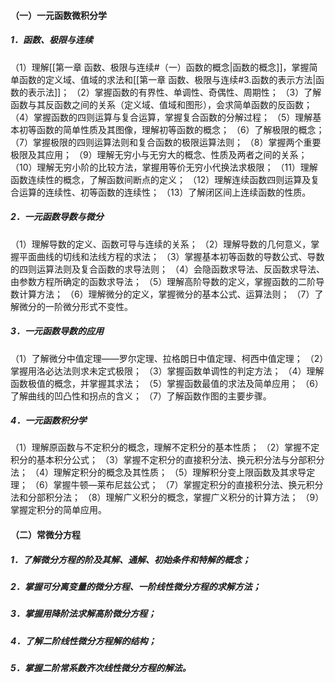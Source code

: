 #### （一）一元函数微积分学
##### 1．函数、极限与连续
（1）理解[[第一章 函数、极限与连续#（一）函数的概念|函数的概念]]，掌握简单函数的定义域、值域的求法和[[第一章 函数、极限与连续#3.函数的表示方法|函数的表示法]]；
（2）掌握函数的有界性、单调性、奇偶性、周期性；
（3）了解函数与其反函数之间的关系（定义域、值域和图形），会求简单函数的反函数；
（4）掌握函数的四则运算与复合运算，掌握复合函数的分解过程；
（5）理解基本初等函数的简单性质及其图像，理解初等函数的概念；
（6）了解极限的概念；
（7）掌握极限的四则运算法则和复合函数的极限运算法则；
（8）掌握两个重要极限及其应用；
（9）理解无穷小与无穷大的概念、性质及两者之间的关系；
（10）理解无穷小阶的比较方法，掌握用等价无穷小代换法求极限；
（11）理解函数连续性的概念，了解函数间断点的定义；
（12）理解连续函数四则运算及复合运算的连续性、初等函数的连续性；
（13）了解闭区间上连续函数的性质。
##### 2．一元函数导数与微分
（1）理解导数的定义、函数可导与连续的关系；
（2）理解导数的几何意义，掌握平面曲线的切线和法线方程的求法；
（3）掌握基本初等函数的导数公式、导数的四则运算法则及复合函数的求导法则；
（4）会隐函数求导法、反函数求导法、由参数方程所确定的函数求导法；
（5）理解高阶导数的定义，掌握函数的二阶导数计算方法；
（6）理解微分的定义，掌握微分的基本公式、运算法则；
（7）了解微分的一阶微分形式不变性。
##### 3．一元函数导数的应用
（1）了解微分中值定理——罗尔定理、拉格朗日中值定理、柯西中值定理；
（2）掌握用洛必达法则求未定式极限；
（3）掌握函数单调性的判定方法；
（4）理解函数极值的概念，并掌握其求法；
（5）掌握函数最值的求法及简单应用；
（6）了解曲线的凹凸性和拐点的含义；
（7）了解函数作图的主要步骤。
##### 4．一元函数积分学
（1）理解原函数与不定积分的概念，理解不定积分的基本性质；
（2）掌握不定积分的基本积分公式；
（3）掌握不定积分的直接积分法、换元积分法与分部积分法；
（4）理解定积分的概念及其性质；
（5）理解积分变上限函数及其求导定理；
（6）掌握牛顿—莱布尼兹公式；
（7）掌握定积分的直接积分法、换元积分法和分部积分法；
（8）理解广义积分的概念，掌握广义积分的计算方法；
（9）掌握定积分的简单应用。
#### （二）常微分方程
##### 1．了解微分方程的阶及其解、通解、初始条件和特解的概念；
##### 2．掌握可分离变量的微分方程、一阶线性微分方程的求解方法；
##### 3．掌握用降阶法求解高阶微分方程；
##### 4．了解二阶线性微分方程解的结构；
##### 5．掌握二阶常系数齐次线性微分方程的解法。